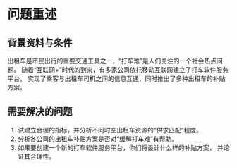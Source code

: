 # 问题重述

## 背景资料与条件
出租车是市民出行的重要交通工具之一，“打车难”是人们关注的一个社会热点问题。
随着“互联网+”时代的到来，有多家公司依托移动互联网建立了打车软件服务平台，
实现了乘客与出租车司机之间的信息互通，同时推出了多种出租车的补贴方案。

## 需要解决的问题
1. 试建立合理的指标，并分析不同时空出租车资源的“供求匹配”程度。
2. 分析各公司的出租车补贴方案是否对“缓解打车难”有帮助。
3. 如果要创建一个新的打车软件服务平台，你们将设计什么样的补贴方案，
并论证其合理性。




